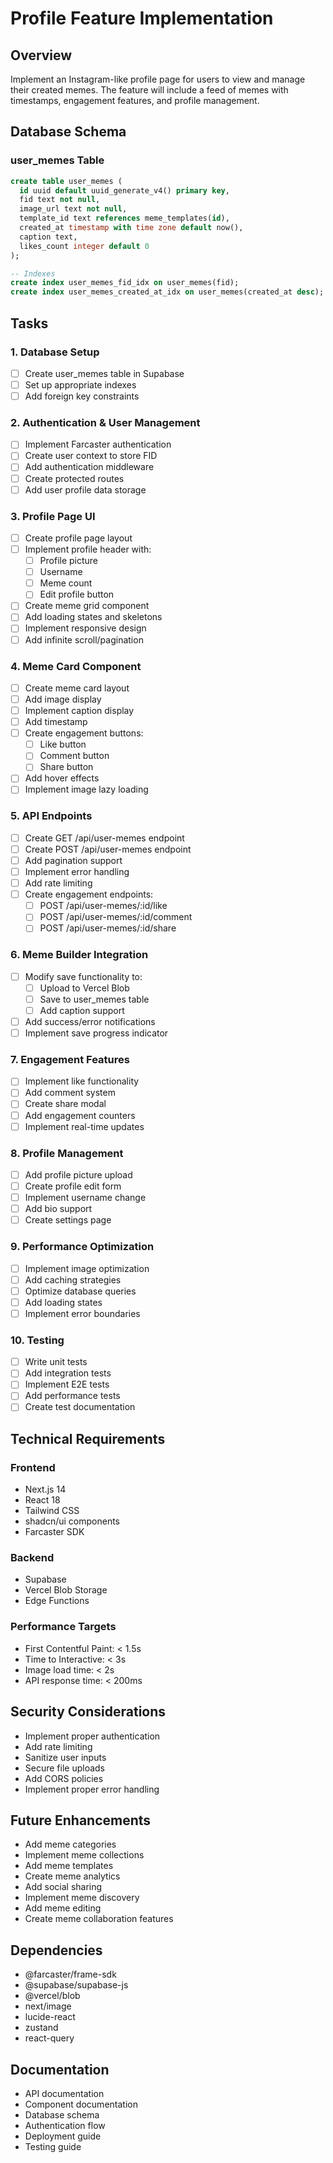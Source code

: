 # Profile Feature Implementation

## Overview
Implement an Instagram-like profile page for users to view and manage their created memes. The feature will include a feed of memes with timestamps, engagement features, and profile management.

## Database Schema

### user_memes Table
```sql
create table user_memes (
  id uuid default uuid_generate_v4() primary key,
  fid text not null,
  image_url text not null,
  template_id text references meme_templates(id),
  created_at timestamp with time zone default now(),
  caption text,
  likes_count integer default 0
);

-- Indexes
create index user_memes_fid_idx on user_memes(fid);
create index user_memes_created_at_idx on user_memes(created_at desc);
```

## Tasks

### 1. Database Setup
- [ ] Create user_memes table in Supabase
- [ ] Set up appropriate indexes
- [ ] Add foreign key constraints

### 2. Authentication & User Management
- [ ] Implement Farcaster authentication
- [ ] Create user context to store FID
- [ ] Add authentication middleware
- [ ] Create protected routes
- [ ] Add user profile data storage

### 3. Profile Page UI
- [ ] Create profile page layout
- [ ] Implement profile header with:
  - [ ] Profile picture
  - [ ] Username
  - [ ] Meme count
  - [ ] Edit profile button
- [ ] Create meme grid component
- [ ] Add loading states and skeletons
- [ ] Implement responsive design
- [ ] Add infinite scroll/pagination

### 4. Meme Card Component
- [ ] Create meme card layout
- [ ] Add image display
- [ ] Implement caption display
- [ ] Add timestamp
- [ ] Create engagement buttons:
  - [ ] Like button
  - [ ] Comment button
  - [ ] Share button
- [ ] Add hover effects
- [ ] Implement image lazy loading

### 5. API Endpoints
- [ ] Create GET /api/user-memes endpoint
- [ ] Create POST /api/user-memes endpoint
- [ ] Add pagination support
- [ ] Implement error handling
- [ ] Add rate limiting
- [ ] Create engagement endpoints:
  - [ ] POST /api/user-memes/:id/like
  - [ ] POST /api/user-memes/:id/comment
  - [ ] POST /api/user-memes/:id/share

### 6. Meme Builder Integration
- [ ] Modify save functionality to:
  - [ ] Upload to Vercel Blob
  - [ ] Save to user_memes table
  - [ ] Add caption support
- [ ] Add success/error notifications
- [ ] Implement save progress indicator

### 7. Engagement Features
- [ ] Implement like functionality
- [ ] Add comment system
- [ ] Create share modal
- [ ] Add engagement counters
- [ ] Implement real-time updates

### 8. Profile Management
- [ ] Add profile picture upload
- [ ] Create profile edit form
- [ ] Implement username change
- [ ] Add bio support
- [ ] Create settings page

### 9. Performance Optimization
- [ ] Implement image optimization
- [ ] Add caching strategies
- [ ] Optimize database queries
- [ ] Add loading states
- [ ] Implement error boundaries

### 10. Testing
- [ ] Write unit tests
- [ ] Add integration tests
- [ ] Implement E2E tests
- [ ] Add performance tests
- [ ] Create test documentation

## Technical Requirements

### Frontend
- Next.js 14
- React 18
- Tailwind CSS
- shadcn/ui components
- Farcaster SDK

### Backend
- Supabase
- Vercel Blob Storage
- Edge Functions

### Performance Targets
- First Contentful Paint: < 1.5s
- Time to Interactive: < 3s
- Image load time: < 2s
- API response time: < 200ms

## Security Considerations
- Implement proper authentication
- Add rate limiting
- Sanitize user inputs
- Secure file uploads
- Add CORS policies
- Implement proper error handling

## Future Enhancements
- Add meme categories
- Implement meme collections
- Add meme templates
- Create meme analytics
- Add social sharing
- Implement meme discovery
- Add meme editing
- Create meme collaboration features

## Dependencies
- @farcaster/frame-sdk
- @supabase/supabase-js
- @vercel/blob
- next/image
- lucide-react
- zustand
- react-query

## Documentation
- API documentation
- Component documentation
- Database schema
- Authentication flow
- Deployment guide
- Testing guide 